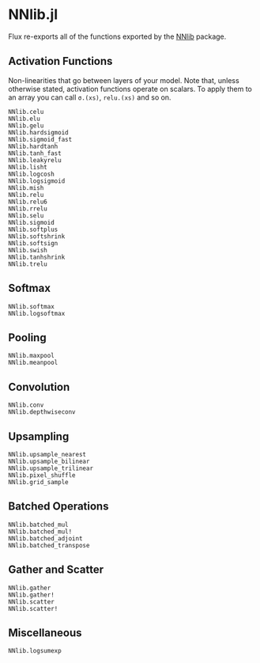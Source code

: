 # NNlib.jl

Flux re-exports all of the functions exported by the [NNlib](https://github.com/FluxML/NNlib.jl) package.

## Activation Functions

Non-linearities that go between layers of your model. Note that, unless otherwise stated, activation functions operate on scalars. To apply them to an array you can call `σ.(xs)`, `relu.(xs)` and so on.

```@docs
NNlib.celu
NNlib.elu
NNlib.gelu
NNlib.hardsigmoid
NNlib.sigmoid_fast
NNlib.hardtanh
NNlib.tanh_fast
NNlib.leakyrelu
NNlib.lisht
NNlib.logcosh
NNlib.logsigmoid
NNlib.mish
NNlib.relu
NNlib.relu6
NNlib.rrelu
NNlib.selu
NNlib.sigmoid
NNlib.softplus
NNlib.softshrink
NNlib.softsign
NNlib.swish
NNlib.tanhshrink
NNlib.trelu
```

## Softmax

```@docs
NNlib.softmax
NNlib.logsoftmax
```

## Pooling

```@docs
NNlib.maxpool
NNlib.meanpool
```

## Convolution

```@docs
NNlib.conv
NNlib.depthwiseconv
```

## Upsampling

```@docs
NNlib.upsample_nearest
NNlib.upsample_bilinear
NNlib.upsample_trilinear
NNlib.pixel_shuffle
NNlib.grid_sample
```

## Batched Operations

```@docs
NNlib.batched_mul
NNlib.batched_mul!
NNlib.batched_adjoint
NNlib.batched_transpose
```

## Gather and Scatter

```@docs
NNlib.gather
NNlib.gather!
NNlib.scatter
NNlib.scatter!
```

## Miscellaneous

```@docs
NNlib.logsumexp
```
